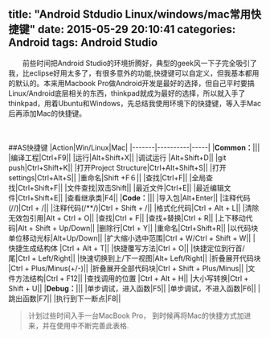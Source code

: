 title: "Android Stdudio Linux/windows/mac常用快捷键"
date: 2015-05-29 20:10:41
categories: Android
tags: Android Studio
---
　　前些时间把Android Studio的环境折腾好，典型的geek风一下子完全吸引了我，比eclipse好用太多了，有很多意外的功能,快捷键可以自定义，但我基本都用的默认的。本来用Macbook Pro做Android开发是最好的选择，但自己平时要搞Linux/Android底层相关的东西，thinkpad就成为最好的选择，所以就入手了thinkpad，用着Ubuntu和Windows，先总结我使用环境下的快捷键，等入手Mac后再添加Mac的快捷键。
　
<!--more-->　　
##AS快捷键
|Action|Win/Linux|Mac|
|-------|----------|-----|
|**Common：**|||
|编译工程|Ctrl+F9||
|运行|Alt+Shift+X||
|调试运行 |Alt+Shift+D||
|git push|Ctrl+Shift+K||
|打开Project Structure|Ctrl+Alt+Shift+S||
|打开settings|Ctrl+Alt+S||
|重命名|Shift +F６||
|查找|Ctrl+F||
|全局查找|Ctrl+Shift+F||
|文件查找|双击Shift||
|最近文件|Ctrl+E||
|最近编辑文件|Ctrl+Shift+E||
|查看继承类|F4||
|**Code：**|||
|导入包|Alt+Enter||
|注释代码(//)|Ctrl + /||
|注释代码(/**/)|Ctrl + Shift + /||
|格式化代码|Ctrl + Alt + L||
|清除无效包引用|Alt + Ctrl + O||
|查找|Ctrl + F||
|查找+替换|Ctrl + R||
|上下移动代码|Alt + Shift + Up/Down||
|删除行|Ctrl + Y||
|重命名|Ctrl+Shift+R||
|以代码块单位移动光标|Alt+Up/Down||
|扩大缩小选中范围|Ctrl + W/Ctrl + Shift + W||
|快捷生成结构体	|Ctrl + Alt + T||
|快捷覆写方法|Ctrl + O||
|快捷定位到行首/尾|Ctrl + Left/Right||
|快速切换到上/下一视图|Alt+ Left/Right||
|折叠展开代码块	|Ctrl + Plus/Minus(+/-)||
|折叠展开全部代码块|Ctrl + Shift + Plus/Minus||
|文件方法结构|Ctrl + F12||
|查找调用的位置	|Ctrl + Alt + H||
|大小写转换|Ctrl + Shift + U||
|**Debug：**|||
|单步调试，进入函数|F5||
|单步调试，不进入函数|F6||
|跳出函数|F7||
|执行到下一断点|F8||　


>计划过些时间入手一台MacBook Pro， 到时候再将Mac的快捷方式加进来，并在使用中不断完善此表格.
